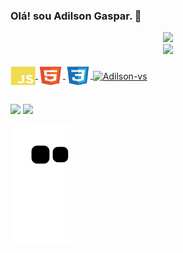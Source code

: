 ### Olá! sou Adilson Gaspar. 👋


<div align="center">
  <a href="https://github.com/Adilsonpg">
  <img width="400px" src="https://github-readme-stats.vercel.app/api?username=Adilsonpg&show_icons=true&theme=dark&include_all_commits=true&count_private=true"/><br>
  <img  width='400px' src="https://github-readme-stats.vercel.app/api/top-langs/?username=Adilsonpg&layout=compact&langs_count=7&theme=dark"/>
</div>

<div><br>
  <img align="center" alt="Rafa-Js" height="30" width="40" src="https://raw.githubusercontent.com/devicons/devicon/master/icons/javascript/javascript-plain.svg">  
  <img align="center" alt="Adilsonpg-HTML" height="30" width="40" src="https://raw.githubusercontent.com/devicons/devicon/master/icons/html5/html5-original.svg">
  <img align="center" alt="Adilson-CSS" height="30" width="40" src="https://raw.githubusercontent.com/devicons/devicon/master/icons/css3/css3-original.svg"> 
  <img align="center" alt="Adilson-vs" height="30" width="40" src="https://cdn.jsdelivr.net/gh/devicons/devicon/icons/vscode/vscode-original.svg" />  
</div>
  
  ##
  
<div> 
  <a href = "mailto:adilsonpgaspar@gmail.com"><img src="https://img.shields.io/badge/Gmail-D14836?style=for-the-badge&logo=gmail&logoColor=white" target="_blank"></a>
  <a href="https://www.linkedin.com/in/adilson-gaspar-7477b7192/" target="_blank"><img src="https://img.shields.io/badge/-LinkedIn-%230077B5?style=for-the-badge&logo=linkedin&logoColor=white" target="_blank"></a> 
 
  ![Snake animation](https://github.com/Adilsonpg/Adilsonpg/blob/output/github-contribution-grid-snake.svg)
</div>
